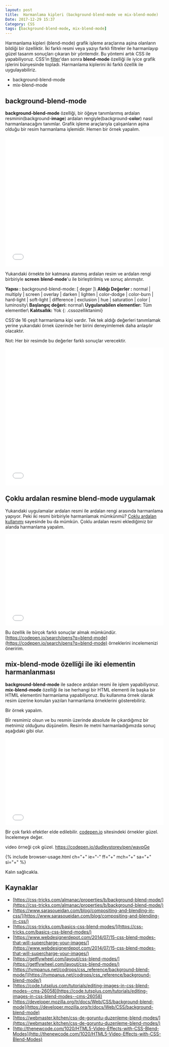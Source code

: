 ```yaml
---
layout: post
title:  Harmanlama kipleri (background-blend-mode ve mix-blend-mode)
Date: 2017-12-29 15:37
Category: CSS
tags: [background-blend-mode, mix-blend-mode]
---
```


Harmanlama kipleri (blend-mode) grafik işleme araçlarına aşina olanların bildiği bir özelliktir. İki farklı resmi veya yazıyı farklı filtreler ile harmanlayıp güzel tasarım sonuçları çıkaran bir yöntemdir. Bu yöntemi artık CSS ile yapabiliyoruz. CSS'in [filter](/css-filtre-efektleri/)'dan sonra **blend-mode** özelliği ile iyice grafik işlerini bünyesinde topladı. Harmanlama kiplerini iki farklı özellik ile uygulayabiliriz.

 - background-blend-mode
 - mix-blend-mode

## background-blend-mode

**background-blend-mode** özelliği, bir öğeye tanımlanmış ardalan resminin(background-**image**) ardalan rengiyle(background-**color**) nasıl harmanlanacağını tanımlar. Grafik işleme araçlarıyla çalışanların aşina olduğu bir resim harmanlama işlemidir.
Hemen bir örnek yapalım.

<iframe height='413' scrolling='no' title='blend-mode' src='//codepen.io/fatihhayri/embed/Kyxpgm/?height=413&theme-id=13521&default-tab=css,result&embed-version=2' frameborder='no' allowtransparency='true' allowfullscreen='true' style='width: 100%;'>See the Pen <a href='https://codepen.io/fatihhayri/pen/Kyxpgm/'>blend-mode</a> by Fatih  (<a href='https://codepen.io/fatihhayri'>@fatihhayri</a>) on <a href='https://codepen.io'>CodePen</a>.
</iframe>

Yukarıdaki örnekte bir katmana atanmış ardalan resim ve ardalan rengi birbiriyle **screen** **blend-mode**'u ile birleştirilmiş ve sonuç alınmıştır. 

**Yapısı :** background-blend-mode: [ deger ]\\
**Aldığı Değerler :** normal | multiply | screen | overlay | darken | lighten | color-dodge | color-burn | hard-light | soft-light | difference | exclusion | hue | saturation | color | luminosity\\
**Başlangıç değeri:** normal\\
**Uygulanabilen elementler:** Tüm elementler\\
**Kalıtsallık:** Yok
{: .cssozelliktanimi}

CSS'de 16 çeşit harmanlama kipi vardır. Tek tek aldığı değerleri tanımlamak yerine yukarıdaki örnek üzerinde her birini deneyimlemek daha anlaşılır olacaktır.

Not: Her bir resimde bu değerler farklı sonuçlar verecektir. 

<iframe height='436' scrolling='no' title='blend-mode' src='//codepen.io/fatihhayri/embed/gXdjdX/?height=436&theme-id=13521&default-tab=result&embed-version=2' frameborder='no' allowtransparency='true' allowfullscreen='true' style='width: 100%;'>See the Pen <a href='https://codepen.io/fatihhayri/pen/gXdjdX/'>blend-mode</a> by Fatih  (<a href='https://codepen.io/fatihhayri'>@fatihhayri</a>) on <a href='https://codepen.io'>CodePen</a>.
</iframe>

## Çoklu ardalan resmine blend-mode uygulamak

Yukarıdaki uygulamalar ardalan resmi ile ardalan rengi arasında harmanlama yapıyor. Peki iki resmi birbiriyle harmanlamak mümkünmü? [Çoklu ardalan kullanımı](/css3-coklu-ardalanmultiple-background/) sayesinde bu da mümkün. Çoklu ardalan resmi eklediğimiz bir alanda harmanlama yapalım.

<iframe height='289' scrolling='no' title='Çoklu ardalan ile blend-mode' src='//codepen.io/fatihhayri/embed/POdyaZ/?height=289&theme-id=13521&default-tab=result&embed-version=2' frameborder='no' allowtransparency='true' allowfullscreen='true' style='width: 100%;'>See the Pen <a href='https://codepen.io/fatihhayri/pen/POdyaZ/'>Çoklu ardalan ile blend-mode</a> by Fatih  (<a href='https://codepen.io/fatihhayri'>@fatihhayri</a>) on <a href='https://codepen.io'>CodePen</a>.
</iframe>

Bu özellik ile birçok farklı sonuçlar almak mümkündür. [https://codepen.io/search/pens?q=blend-mode](https://codepen.io/search/pens?q=blend-mode) örneklerini incelemenizi öneririm.

## mix-blend-mode özelliği ile iki elementin harmanlanması

**background-blend-mode** ile sadece ardalan resmi ile işlem yapabiliyoruz. **mix-blend-mode** özelliği ile ise herhangi bir HTML elementi ile başka bir HTMlL elementini harmanlama yapabiliyoruz. Bu kullanıma örnek olarak resim üzerine konulan yazıları harmanlama örneklerini gösterebiliriz.

Bir örnek yapalım.

Bİr resmimiz olsun ve bu resmin üzerinde absolute ile çıkardığımız bir metnimiz olduğunu düşünelim. Resim ile metni harmanladığımızda sonuç aşağıdaki gibi olur.

<iframe height='275' scrolling='no' title='mix-blend-mode' src='//codepen.io/fatihhayri/embed/aEJyKv/?height=275&theme-id=13521&default-tab=result&embed-version=2' frameborder='no' allowtransparency='true' allowfullscreen='true' style='width: 100%;'>See the Pen <a href='https://codepen.io/fatihhayri/pen/aEJyKv/'>mix-blend-mode</a> by Fatih  (<a href='https://codepen.io/fatihhayri'>@fatihhayri</a>) on <a href='https://codepen.io'>CodePen</a>.
</iframe>

Bir çok farklı efektler elde edilebilir. [codepen.io](https://codepen.io/) sitesindeki örnekler güzel. İncelemeye değer.

video örneği çok güzel. https://codepen.io/dudleystorey/pen/wavpGe

{% include browser-usage.html ch="+" ie="-" ff="+" mch="+" sa="+" si="+" %}

Kalın sağlıcakla.

## Kaynaklar

 - [https://css-tricks.com/almanac/properties/b/background-blend-mode/](https://css-tricks.com/almanac/properties/b/background-blend-mode/)
 - [https://www.sarasoueidan.com/blog/compositing-and-blending-in-css/](https://www.sarasoueidan.com/blog/compositing-and-blending-in-css/)
 - [https://css-tricks.com/basics-css-blend-modes/](https://css-tricks.com/basics-css-blend-modes/)
 - [https://www.webdesignerdepot.com/2014/07/15-css-blend-modes-that-will-supercharge-your-images/](https://www.webdesignerdepot.com/2014/07/15-css-blend-modes-that-will-supercharge-your-images/)
 - [https://getflywheel.com/layout/css-blend-modes/](https://getflywheel.com/layout/css-blend-modes/)
 - [https://tympanus.net/codrops/css_reference/background-blend-mode/](https://tympanus.net/codrops/css_reference/background-blend-mode/)
 - [https://code.tutsplus.com/tutorials/editing-images-in-css-blend-modes--cms-26058](https://code.tutsplus.com/tutorials/editing-images-in-css-blend-modes--cms-26058)
 - [https://developer.mozilla.org/tr/docs/Web/CSS/background-blend-mode](https://developer.mozilla.org/tr/docs/Web/CSS/background-blend-mode)
 - [https://webmaster.kitchen/css-de-goruntu-duzenleme-blend-modes/](https://webmaster.kitchen/css-de-goruntu-duzenleme-blend-modes/)
 - [http://thenewcode.com/1020/HTML5-Video-Effects-with-CSS-Blend-Modes](http://thenewcode.com/1020/HTML5-Video-Effects-with-CSS-Blend-Modes)